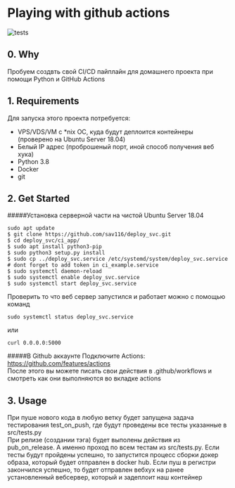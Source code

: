 # Playing with github actions
![tests](https://github.com/sav116/deploy_svc/actions/workflows/test_on_push.yaml/badge.svg)
## 0. Why
Пробуем создвть свой CI/CD пайплайн для домашнего проекта при помощи Python и GitHub Actions<br/>


## 1. Requirements
Для запуска этого проекта потребуется:
- VPS/VDS/VM с *nix ОС, куда будут деплоится контейнеры (проверено на Ubuntu Server 18.04)
- Белый IP адрес (проброшеный порт, иной способ получения веб хука)
- Python 3.8
- Docker
- git
## 2. Get Started
#####Установка серверной части на чистой Ubuntu Server 18.04
```shell script
sudo apt update
$ git clone https://github.com/sav116/deploy_svc.git
$ cd deploy_svc/ci_app/
$ sudo apt install python3-pip
$ sudo python3 setup.py install
$ sudo cp ../deploy_svc.service /etc/systemd/system/deploy_svc.service
# dont forget to add token in ci_example.service
$ sudo systemctl daemon-reload
$ sudo systemctl enable deploy_svc.service
$ sudo systemctl start deploy_svc.service
```

Проверить то что веб сервер запустился и работает можно с помощью команд
```shell script
sudo systemctl status deploy_svc.service
```
или
```shell script
curl 0.0.0.0:5000
```
#####В Github аккаунте
Подключите Actions: https://github.com/features/actions<br/>
После этого вы можете писать свои действия в .github/workflows и смотреть как они выполняются во вкладке actions

## 3. Usage
При пуше нового кода в любую ветку будет запущена задача тестирования test_on_push, где будут проведены все тесты указанные в src/tests.py<br/>
При релизе (создании тэга) будет выполены действия из pub_on_release. А именно проход по всем тестам из src/tests.py. Если тесты будут пройдены успешно, то запустится процесс 
сборки докер образа, который будет отправлен в docker hub. Если пуш в регистри закончился успешно,
то будет отправлен вебхух на ранее установленный вебсервер, который и задеплоит наш контейнер

